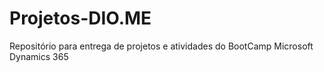 # Projetos-DIO.ME
Repositório para entrega de projetos e atividades do BootCamp Microsoft Dynamics 365

